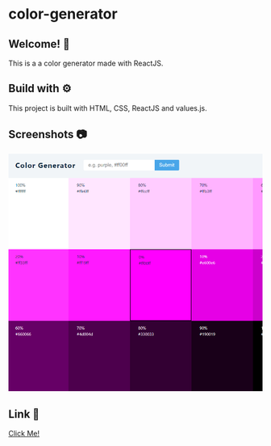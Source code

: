# color-generator

## Welcome! 👋

This is a a color generator made with ReactJS.

## Build with ⚙️

This project is built with HTML, CSS, ReactJS and values.js.

## Screenshots 📷

![](img/screenshot1.png)

## Link 🔗

[Click Me!](https://clr-generator.netlify.app/)
